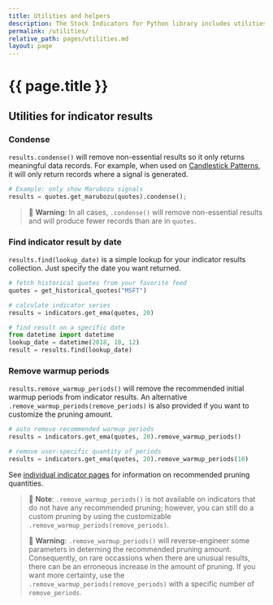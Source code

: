 ```yaml
---
title: Utilities and helpers
description: The Stock Indicators for Python library includes utilities to help you use and transform indicator results.
permalink: /utilities/
relative_path: pages/utilities.md
layout: page
---
```


# {{ page.title }}

## Utilities for indicator results

### Condense

`results.condense()` will remove non-essential results so it only returns meaningful data records.  For example, when used on [Candlestick Patterns]({{site.baseurl}}/indicators/#candlestick-pattern), it will only return records where a signal is generated.

```python
# Example: only show Marubozu signals
results = quotes.get_marubozu(quotes).condense();
```

>&#128681; **Warning**: In all cases, `.condense()` will remove non-essential results and will produce fewer records than are in `quotes`.

<!-- ### Convert to quotes

>&#128681; **Warning**: The `.to_quotes()` method is deprecated. (since v0.8.0)

`results.to_quotes()` will transform indicator results back into an `list[Quote]` so it can be re-used to generate an [indicator of indicators]({{site.baseurl}}/guide/#generating-indicator-of-indicators).

```python
# example: an SMA of RSI
results = indicators.get_rsi(quotes)
quotes_from_rsi = results.to_quotes()
sma_of_rsi = indicators.get_sma(quotes_from_rsi, 20)
```

Currently, `.to_quotes()` is only available on a select few indicators.  If you find an indicator that is a good candidate for this utility, please [submit an Issue]({{site.baseurl}}/contributing/#reporting-bugs-and-feature-requests).

>&#128681; **Warning**: In many cases, `.to_quotes()` will remove any `None` results -- this will produce fewer historical `quotes` than were originally provided. -->

### Find indicator result by date

`results.find(lookup_date)` is a simple lookup for your indicator results collection.  Just specify the date you want returned.

```python
# fetch historical quotes from your favorite feed
quotes = get_historical_quotes("MSFT")

# calculate indicator series
results = indicators.get_ema(quotes, 20)

# find result on a specific date
from datetime import datetime
lookup_date = datetime(2018, 10, 12)
result = results.find(lookup_date)
```

### Remove warmup periods

`results.remove_warmup_periods()` will remove the recommended initial warmup periods from indicator results.
An alternative `.remove_warmup_periods(remove_periods)` is also provided if you want to customize the pruning amount.

```python
# auto remove recommended warmup periods
results = indicators.get_ema(quotes, 20).remove_warmup_periods()

# remove user-specific quantity of periods
results = indicators.get_ema(quotes, 20).remove_warmup_periods(10)
```

See [individual indicator pages]({{site.baseurl}}/indicators/#content) for information on recommended pruning quantities.

>&#128681; **Note**: `.remove_warmup_periods()` is not available on indicators that do not have any recommended pruning; however, you can still do a custom pruning by using the customizable `.remove_warmup_periods(remove_periods)`.
>
>&#128681; **Warning**: `.remove_warmup_periods()` will reverse-engineer some parameters in determing the recommended pruning amount.  Consequently, on rare occassions when there are unusual results, there can be an erroneous increase in the amount of pruning.  If you want more certainty, use the `.remove_warmup_periods(remove_periods)` with a specific number of `remove_periods`.
